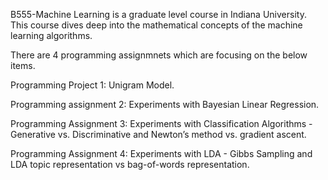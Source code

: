 B555-Machine Learning is a graduate level course in Indiana University. This course dives deep into the mathematical concepts of the machine learning algorithms.

There are 4 programming assignmnets which are focusing on the below items.

Programming Project 1: Unigram Model.

Programming assignment 2: Experiments with Bayesian Linear Regression.

Programming Assignment 3: Experiments with Classification Algorithms - Generative vs. Discriminative and Newton’s method vs. gradient ascent.

Programming Assignment 4: Experiments with LDA - Gibbs Sampling and LDA topic representation vs bag-of-words representation.

